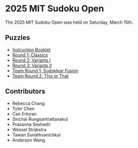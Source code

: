# 2025 MIT Sudoku Open

The 2025 MIT Sudoku Open was held on Saturday, March 15th.

## Puzzles

- [Instruction Booklet](ib.pdf)
- [Round 1: Classics](classics.pdf)
- [Round 2: Variants I](variantsi.pdf)
- [Round 3: Variants II](variantsii.pdf)
- [Team Round 1: Sudoklear Fusion](sudoklear_fusion.pdf)
- [Team Round 2: This or That](this_or_that.pdf)

## Contributors

- Rebecca Chang
- Tyler Chen
- Can Erturan
- Sinchai Rungsantrattanakul
- Prasanna Seshadri
- Wessel Strijkstra
- Tawan Sunathvanichkul
- Anderson Wang
